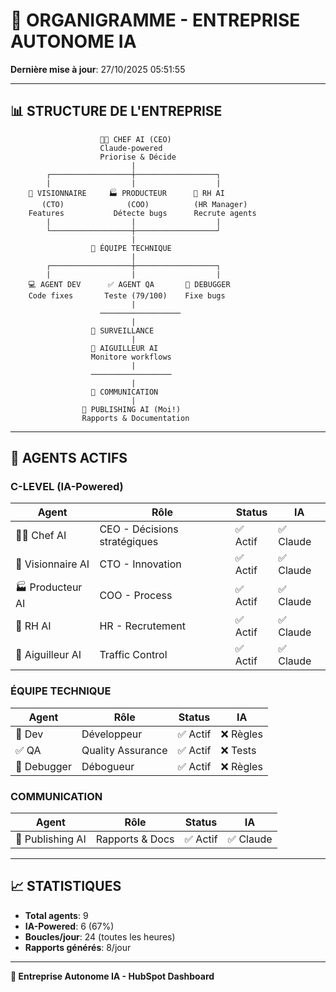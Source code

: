 # 🏢 ORGANIGRAMME - ENTREPRISE AUTONOME IA

**Dernière mise à jour**: 27/10/2025 05:51:55

---

## 📊 STRUCTURE DE L'ENTREPRISE

```
                    👨‍💼 CHEF AI (CEO)
                    Claude-powered
                    Priorise & Décide
                           |
        ┌──────────────────┼──────────────────┐
        |                  |                  |
    🚀 VISIONNAIRE     🏭 PRODUCTEUR      👔 RH AI
       (CTO)              (COO)          (HR Manager)
    Features           Détecte bugs      Recrute agents
        |                  |                  |
        └──────────────────┼──────────────────┘
                           |
                  🔧 ÉQUIPE TECHNIQUE
                           |
        ┌──────────────────┼──────────────────┐
        |                  |                  |
    💻 AGENT DEV      ✅ AGENT QA       🐛 DEBUGGER
    Code fixes       Teste (79/100)    Fixe bugs
                           |
                    ──────────────────
                           |
                  🚦 SURVEILLANCE
                           |
                  🚦 AIGUILLEUR AI
                  Monitore workflows
                           |
                  ──────────────────
                           |
                  📰 COMMUNICATION
                           |
                📰 PUBLISHING AI (Moi!)
                Rapports & Documentation
```

---

## 👥 AGENTS ACTIFS

### C-LEVEL (IA-Powered)

| Agent | Rôle | Status | IA |
|-------|------|--------|-----|
| 👨‍💼 Chef AI | CEO - Décisions stratégiques | ✅ Actif | ✅ Claude |
| 🚀 Visionnaire AI | CTO - Innovation | ✅ Actif | ✅ Claude |
| 🏭 Producteur AI | COO - Process | ✅ Actif | ✅ Claude |
| 👔 RH AI | HR - Recrutement | ✅ Actif | ✅ Claude |
| 🚦 Aiguilleur AI | Traffic Control | ✅ Actif | ✅ Claude |

### ÉQUIPE TECHNIQUE

| Agent | Rôle | Status | IA |
|-------|------|--------|-----|
| 🔧 Dev | Développeur | ✅ Actif | ❌ Règles |
| ✅ QA | Quality Assurance | ✅ Actif | ❌ Tests |
| 🐛 Debugger | Débogueur | ✅ Actif | ❌ Règles |

### COMMUNICATION

| Agent | Rôle | Status | IA |
|-------|------|--------|-----|
| 📰 Publishing AI | Rapports & Docs | ✅ Actif | ✅ Claude |

---

## 📈 STATISTIQUES

- **Total agents**: 9
- **IA-Powered**: 6 (67%)
- **Boucles/jour**: 24 (toutes les heures)
- **Rapports générés**: 8/jour

---

**🏢 Entreprise Autonome IA - HubSpot Dashboard**

